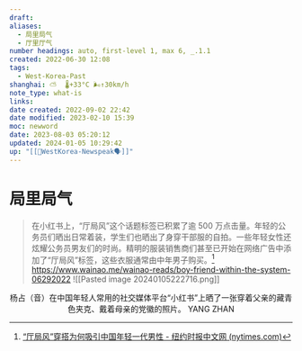 ```yaml
---
draft: 
aliases:
  - 局里局气
  - 厅里厅气
number headings: auto, first-level 1, max 6, _.1.1
created: 2022-06-30 12:08
tags:
  - West-Korea-Past
shanghai: ⛅️  🌡️+33°C 🌬️↑30km/h
note_type: what-is
links: 
date created: 2022-09-02 22:42
date modified: 2023-02-10 15:39
moc: newword
date: 2023-08-03 05:20:12
updated: 2024-01-05 10:29:42
up: "[[💁WestKorea-Newspeak🗣]]"
---
```


# 局里局气

>在小红书上，“厅局风”这个话题标签已积累了逾 500 万点击量。年轻的公务员们晒出日常着装，学生们也晒出了身穿干部服的自拍。一些年轻女性还炫耀公务员男友们的时尚。精明的服装销售商们甚至已开始在网络广告中添加了“厅局风”标签，这些衣服通常由中年男子购买。[^1]
> https://www.wainao.me/wainao-reads/boy-friend-within-the-system-06292022
![[Pasted image 20240105222716.png]]

<center> 杨占（音）在中国年轻人常用的社交媒体平台“小红书”上晒了一张穿着父亲的藏青色夹克、戴着母亲的党徽的照片。 YANG ZHAN</center>

[^1]:[“厅局风”穿搭为何吸引中国年轻一代男性 - 纽约时报中文网 (nytimes.com)](https://cn.nytimes.com/china/20220908/china-communist-cadre-fashion/)

